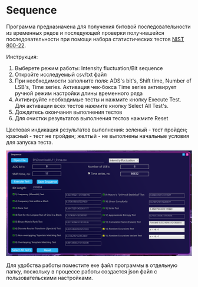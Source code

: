 # Sequence
Программа предназначена для получения битовой последовательности из временных рядов и последующей проверки получившейся последовательности при помощи набора статистических тестов [NIST 800-22](https://nvlpubs.nist.gov/nistpubs/legacy/sp/nistspecialpublication800-22r1a.pdf).

Инструкция:

1) Выберете режим работы: Intensity fluctuation/Bit sequence
2) Откройте исследуемый csv/txt файл
3) При необходимости заполните поля: ADS's bit's, Shift time, Number of LSB's, Time series. Активация чек-бокса Time series активирует ручной режим настройки длины временного ряда
4) Активируйте необходимые тесты и нажмите кнопку Execute Test. Для активации всех тестов нажмите кнопку Select All Test's.
5) Дождитесь окончания выполнения тестов
6) Для очистки результатов выполнения тестов нажмите Reset

Цветовая индикация результатов выполнения: зеленый - тест пройден; красный - тест не пройден; желтый - не выполнены начальные условия для запуска теста.

![Alt text](DataAndImage/screen%20shot.png)

Для удобства работы поместите exe файл программы в отдельную папку, поскольку в процессе работы создается json файл с пользовательскими настройками.
